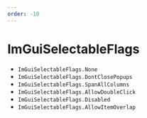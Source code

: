 ```yaml
---
order: -10
---
```


# ImGuiSelectableFlags

* `ImGuiSelectableFlags.None`
* `ImGuiSelectableFlags.DontClosePopups`
* `ImGuiSelectableFlags.SpanAllColumns`
* `ImGuiSelectableFlags.AllowDoubleClick`
* `ImGuiSelectableFlags.Disabled`
* `ImGuiSelectableFlags.AllowItemOverlap`